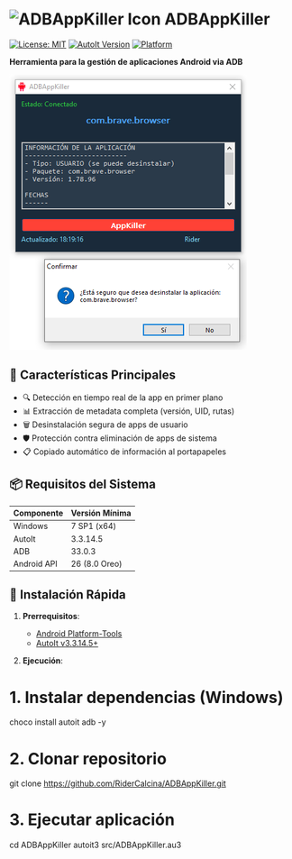 # <img src="assets/icon.ico" width="40" alt="ADBAppKiller Icon"> ADBAppKiller

[![License: MIT](https://img.shields.io/badge/License-MIT-blue.svg)](LICENSE)
[![AutoIt Version](https://img.shields.io/badge/AutoIt-v3.3.14.5+-green.svg)](https://www.autoitscript.com)
[![Platform](https://img.shields.io/badge/Platform-Windows%20|%20ADB%20Device-lightgrey.svg)]()

**Herramienta para la gestión de aplicaciones Android via ADB**

![Interfaz](src/assets/screenshot.png)

## 🌟 Características Principales
- 🔍 Detección en tiempo real de la app en primer plano
- 📊 Extracción de metadata completa (versión, UID, rutas)
- 🗑️ Desinstalación segura de apps de usuario
- 🛡️ Protección contra eliminación de apps de sistema
- 📋 Copiado automático de información al portapapeles

## 📦 Requisitos del Sistema

| Componente | Versión Mínima |
|------------|---------------|
| Windows | 7 SP1 (x64) |
| AutoIt | 3.3.14.5 |
| ADB | 33.0.3 |
| Android API | 26 (8.0 Oreo) |

## 🚀 Instalación Rápida
1. **Prerrequisitos**:
   - [Android Platform-Tools](https://developer.android.com/studio/releases/platform-tools)
   - [AutoIt v3.3.14.5+](https://www.autoitscript.com/site/autoit/downloads)

2. **Ejecución**:

# 1. Instalar dependencias (Windows)
choco install autoit adb -y

# 2. Clonar repositorio
git clone https://github.com/RiderCalcina/ADBAppKiller.git

# 3. Ejecutar aplicación
cd ADBAppKiller
autoit3 src/ADBAppKiller.au3
